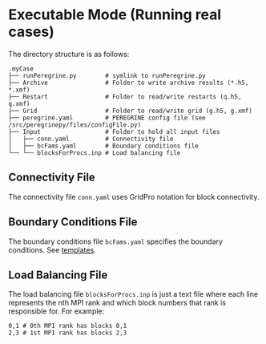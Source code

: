 # Executable Mode (Running real cases)


The directory structure is as follows:

    .myCase
    ├── runPeregrine.py        # symlink to runPeregrine.py
    ├── Archive                # Folder to write archive results (*.h5, *.xmf)
    ├── Restart                # Folder to read/write restarts (q.h5, q.xmf)
    ├── Grid                   # Folder to read/write grid (g.h5, g.xmf)
    ├── peregrine.yaml         # PEREGRINE config file (see /src/peregrinepy/files/configFile.py)
    ├── Input                  # Folder to hold all input files
    │   ├── conn.yaml          # Connectivity file
    │   ├── bcFams.yaml        # Boundary conditions file
    └── └── blocksForProcs.inp # Load balancing file


## Connectivity File

The connectivity file `conn.yaml` uses GridPro notation for block connectivity.

## Boundary Conditions File

The boundary conditions file `bcFams.yaml` specifies the boundary conditions. See [templates](https://github.com/kaschau/PEREGRINE/tree/main/src/peregrinepy/bcs/bcFamTemplates).

## Load Balancing File

The load balancing file `blocksForProcs.inp` is just a text file where each line represents the nth MPI rank and which block numbers that rank is responsible for. For example:

```
0,1 # 0th MPI rank has blocks 0,1
2,3 # 1st MPI rank has blocks 2,3
```
